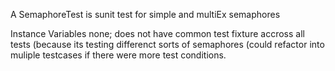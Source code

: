 A SemaphoreTest is sunit test for simple and multiEx semaphoresInstance Variables none; does not have common test fixture accross all tests (because its testing differenct sorts of semaphores (could refactor into muliple testcases if there were more test conditions.